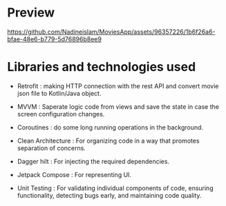 # Preview

https://github.com/Nadineislam/MoviesApp/assets/96357226/1b6f26a6-bfae-48e6-b779-5d76896b8ee9

# Libraries and technologies used
* Retrofit : making HTTP connection with the rest API and convert movie json file to Kotlin/Java object. <br />
* MVVM : Saperate logic code from views and save the state in case the screen configuration changes. <br />
* Coroutines : do some long running operations in the background. <br />
* Clean Architecture : For organizing code in a way that promotes separation of concerns. <br />

* Dagger hilt : For injecting the required dependencies. <br />

* Jetpack Compose : For representing UI. <br />

* Unit Testing : For validating individual components of code, ensuring functionality, detecting bugs early, and maintaining code quality. <br />

